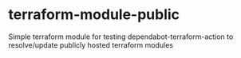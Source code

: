 # terraform-module-public
Simple terraform module for testing dependabot-terraform-action to resolve/update publicly hosted terraform modules
